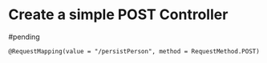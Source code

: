 # Create a simple POST Controller
#pending 


```@RequestMapping(value = "/persistPerson", method = RequestMethod.POST)```